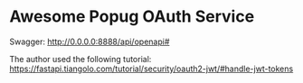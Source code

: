 # Awesome Popug OAuth Service

Swagger:
http://0.0.0.0:8888/api/openapi#

The author used the following tutorial:
https://fastapi.tiangolo.com/tutorial/security/oauth2-jwt/#handle-jwt-tokens